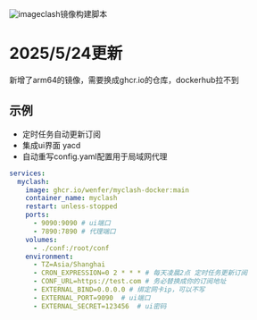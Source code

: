 ![image](https://github.com/user-attachments/assets/c9777b56-6d0c-4965-aa08-0eed783812cb)clash镜像构建脚本

# 2025/5/24更新
新增了arm64的镜像，需要换成ghcr.io的仓库，dockerhub拉不到


## 示例

- 定时任务自动更新订阅
- 集成ui界面 yacd
- 自动重写config.yaml配置用于局域网代理


```yaml
services:
  myclash:
    image: ghcr.io/wenfer/myclash-docker:main
    container_name: myclash
    restart: unless-stopped
    ports:
      - 9090:9090 # ui端口
      - 7890:7890 # 代理端口
    volumes:
      - ./conf:/root/conf
    environment:
      - TZ=Asia/Shanghai
      - CRON_EXPRESSION=0 2 * * * # 每天凌晨2点 定时任务更新订阅
      - CONF_URL=https://test.com # 务必替换成你的订阅地址
      - EXTERNAL_BIND=0.0.0.0 # 绑定网卡ip，可以不写
      - EXTERNAL_PORT=9090  # ui端口
      - EXTERNAL_SECRET=123456  # ui密码

```


